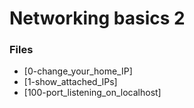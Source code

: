 # Networking basics 2

### Files

* [0-change_your_home_IP]
* [1-show_attached_IPs]
* [100-port_listening_on_localhost]
